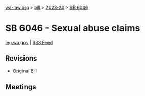 [wa-law.org](/) > [bill](/bill/) > [2023-24](/bill/2023-24/) > [SB 6046](/bill/2023-24/sb/6046/)

# SB 6046 - Sexual abuse claims
[leg.wa.gov](https://app.leg.wa.gov/billsummary?BillNumber=6046&Year=2023&Initiative=false) | [RSS Feed](./rss.xml)

## Revisions
* [Original Bill](1/)

## Meetings